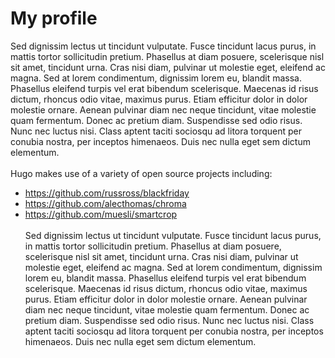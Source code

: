 # My profile

Sed dignissim lectus ut tincidunt vulputate. Fusce tincidunt lacus purus, in mattis tortor sollicitudin pretium. Phasellus at diam posuere, scelerisque nisl sit amet, tincidunt urna. Cras nisi diam, pulvinar ut molestie eget, eleifend ac magna. Sed at lorem condimentum, dignissim lorem eu, blandit massa. Phasellus eleifend turpis vel erat bibendum scelerisque. Maecenas id risus dictum, rhoncus odio vitae, maximus purus. Etiam efficitur dolor in dolor molestie ornare. Aenean pulvinar diam nec neque tincidunt, vitae molestie quam fermentum. Donec ac pretium diam. Suspendisse sed odio risus. Nunc nec luctus nisi. Class aptent taciti sociosqu ad litora torquent per conubia nostra, per inceptos himenaeos. Duis nec nulla eget sem dictum elementum.
\
\
Hugo makes use of a variety of open source projects including:
- <https://github.com/russross/blackfriday>
- <https://github.com/alecthomas/chroma>
- <https://github.com/muesli/smartcrop>
\
\
Sed dignissim lectus ut tincidunt vulputate. Fusce tincidunt lacus purus, in mattis tortor sollicitudin pretium. Phasellus at diam posuere, scelerisque nisl sit amet, tincidunt urna. Cras nisi diam, pulvinar ut molestie eget, eleifend ac magna. Sed at lorem condimentum, dignissim lorem eu, blandit massa. Phasellus eleifend turpis vel erat bibendum scelerisque. Maecenas id risus dictum, rhoncus odio vitae, maximus purus. Etiam efficitur dolor in dolor molestie ornare. Aenean pulvinar diam nec neque tincidunt, vitae molestie quam fermentum. Donec ac pretium diam. Suspendisse sed odio risus. Nunc nec luctus nisi. Class aptent taciti sociosqu ad litora torquent per conubia nostra, per inceptos himenaeos. Duis nec nulla eget sem dictum elementum.